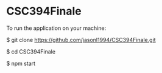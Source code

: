 # CSC394Finale
To run the application on your machine:
   
   $ git clone https://github.com/jasonl1994/CSC394Finale.git
   
   $ cd CSC394Finale
   
   $ npm start
